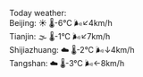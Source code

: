 Today weather:  
Beijing: ☀️   🌡️-6°C 🌬️↙4km/h  
Tianjin: 🌫  🌡️-1°C 🌬️↙7km/h  
Shijiazhuang: ☁️   🌡️-2°C 🌬️↓4km/h  
Tangshan: ☁️   🌡️-3°C 🌬️←8km/h  
